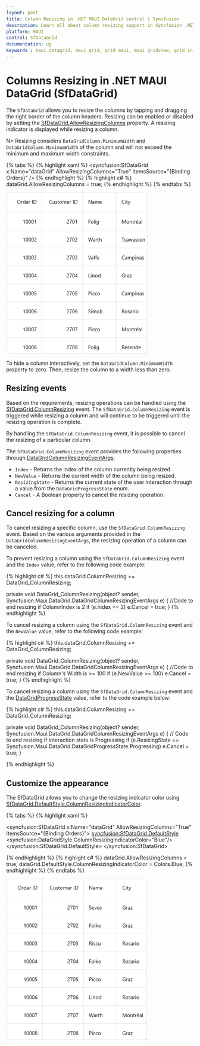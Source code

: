 ```yaml
---
layout: post
title: Column Resizing in .NET MAUI DataGrid control | Syncfusion
description: Learn all about column resizing support in Syncfusion .NET MAUI DataGrid (SfDataGrid) control and more here.
platform: MAUI
control: SfDataGrid
documentation: ug
keywords : maui datagrid, maui grid, grid maui, maui gridview, grid in maui, .net maui datagrid, .net maui grid, .net grid maui, .net maui column resizing, maui column resizing
---
```


# Columns Resizing in .NET MAUI DataGrid (SfDataGrid)

The `SfDataGrid` allows you to resize the columns by tapping and dragging the right border of the column headers. Resizing can be enabled or disabled by setting the [SfDataGrid.AllowResizingColumns](https://help.syncfusion.com/cr/maui/Syncfusion.Maui.DataGrid.SfDataGrid.html#Syncfusion_Maui_DataGrid_SfDataGrid_AllowResizingColumns) property. A resizing indicator is displayed while resizing a column.

N> Resizing considers `DataGridColumn.MinimumWidth` and `DataGridColumn.MaximumWidth` of the column and will not exceed the minimum and maximum width constraints.

{% tabs %}
{% highlight xaml %}
<syncfusion:SfDataGrid  x:Name="dataGrid"
                        AllowResizingColumns="True"
                        ItemsSource="{Binding Orders}" />
{% endhighlight %}
{% highlight c# %}
dataGrid.AllowResizingColumns = true;
{% endhighlight %}
{% endtabs %}

![.NET MAUI DataGrid with column resizing.](Images\column-resizing\net-maui-datagrid-column-resizing.gif)

To hide a column interactively, set the `DataGridColumn.MinimumWidth` property to zero. Then, resize the column to a width less than zero.

## Resizing events

Based on the requirements, resizing operations can be handled using the [SfDataGrid.ColumnResizing](https://help.syncfusion.com/cr/maui/Syncfusion.Maui.DataGrid.SfDataGrid.html#Syncfusion_Maui_DataGrid_SfDataGrid_ColumnResizing) event. The `SfDataGrid.ColumnResizing` event is triggered while resizing a column and will continue to be triggered until the resizing operation is complete.

By handling the `SfDataGrid.ColumnResizing` event, it is possible to cancel the resizing of a particular column.

The `SfDataGrid.ColumnResizing` event provides the following properties through [DataGridColumnResizingEventArgs](https://help.syncfusion.com/cr/maui/Syncfusion.Maui.DataGrid.DataGridColumnResizingEventArgs.html):

* `Index` - Returns the index of the column currently being resized.
* `NewValue` - Returns the current width of the column being resized.
* `ResizingState` - Returns the current state of the user interaction through a value from the `DataGridProgressState` enum.
* `Cancel` - A Boolean property to cancel the resizing operation.

## Cancel resizing for a column

To cancel resizing a specific column, use the `SfDataGrid.ColumnResizing` event. Based on the various arguments provided in the `DataGridColumnResizingEventArgs`, the resizing operation of a column can be canceled.

To prevent resizing a column using the `SfDataGrid.ColumnResizing` event and the `Index` value, refer to the following code example:

{% highlight c# %}
this.dataGrid.ColumnResizing += DataGrid_ColumnResizing;

private void DataGrid_ColumnResizing(object? sender, Syncfusion.Maui.DataGrid.DataGridColumnResizingEventArgs e)
{
    //Code to end resizing if ColumnIndex is 2
    if (e.Index == 2)
        e.Cancel = true;
}
{% endhighlight %}

To cancel resizing a column using the `SfDataGrid.ColumnResizing` event and the `NewValue` value, refer to the following code example:

{% highlight c# %}
this.dataGrid.ColumnResizing += DataGrid_ColumnResizing;

private void DataGrid_ColumnResizing(object? sender, Syncfusion.Maui.DataGrid.DataGridColumnResizingEventArgs e)
{
    //Code to end resizing if Column's Width is >= 100
    if (e.NewValue >= 100)
        e.Cancel = true;
}
{% endhighlight %}

To cancel resizing a column using the `SfDataGrid.ColumnResizing` event and the [DataGridProgressState](https://help.syncfusion.com/cr/maui/Syncfusion.Maui.DataGrid.DataGridProgressState.html) value, refer to the code example below:

{% highlight c# %}
this.dataGrid.ColumnResizing += DataGrid_ColumnResizing;

private void DataGrid_ColumnResizing(object? sender, Syncfusion.Maui.DataGrid.DataGridColumnResizingEventArgs e)
{
    // Code to end resizing if interaction state is Progressing
    if (e.ResizingState == Syncfusion.Maui.DataGrid.DataGridProgressState.Progressing)
        e.Cancel = true;
}

{% endhighlight %}

## Customize the appearance

The SfDataGrid allows you to change the resizing indicator color using [SfDataGrid.DefaultStyle.ColumnResizingIndicatorColor](https://help.syncfusion.com/cr/maui/Syncfusion.Maui.DataGrid.DataGridStyle.html#Syncfusion_Maui_DataGrid_DataGridStyle_ColumnResizingIndicatorColor).

{% tabs %}
{% highlight xaml %}

<syncfusion:SfDataGrid  x:Name="dataGrid"
                        AllowResizingColumns="True"
                        ItemsSource="{Binding Orders}">
            <syncfusion:SfDataGrid.DefaultStyle>
                <syncfusion:DataGridStyle ColumnResizingIndicatorColor="Blue"/>
            </syncfusion:SfDataGrid.DefaultStyle>
</syncfusion:SfDataGrid>

{% endhighlight %}
{% highlight c# %}
dataGrid.AllowResizingColumns = true;
dataGrid.DefaultStyle.ColumnResizingIndicatorColor = Colors.Blue;
{% endhighlight %}
{% endtabs %}

![.NET MAUI DataGrid with column resizing indicator color.](Images\column-resizing\net-maui-datagrid-column-resizing-indicator-color.gif)